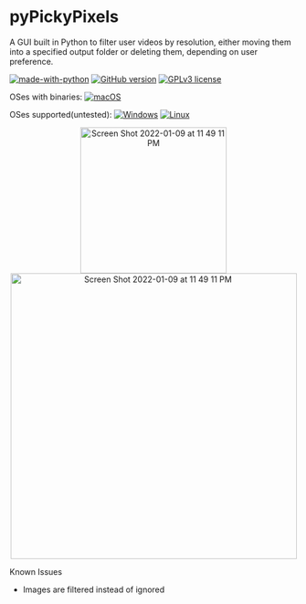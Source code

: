 # pyPickyPixels
A GUI built in Python to filter user videos by resolution, either moving them into a specified output folder or deleting them, depending on user preference.

[![made-with-python](https://img.shields.io/badge/Made%20with-Python-1f425f.svg)](https://www.python.org/)
[![GitHub version](https://badge.fury.io/gh/lukthony%2FpyPickyPixels.svg)](https://github.com/lukthony/pyPickyPixels)
[![GPLv3 license](https://img.shields.io/badge/License-GPLv3-blue.svg)](http://perso.crans.org/besson/LICENSE.html)

OSes with binaries:
[![macOS](https://svgshare.com/i/ZjP.svg)](https://svgshare.com/i/ZjP.svg)

OSes supported(untested):
[![Windows](https://svgshare.com/i/ZhY.svg)](https://svgshare.com/i/ZhY.svg)
[![Linux](https://svgshare.com/i/Zhy.svg)](https://svgshare.com/i/Zhy.svg)


<p align="center">
<img width="256" alt="Screen Shot 2022-01-09 at 11 49 11 PM" src="https://user-images.githubusercontent.com/65358837/148723146-80e01e97-8bac-425b-9830-3566af3d2915.png">


<img width="501" alt="Screen Shot 2022-01-09 at 11 49 11 PM" src="https://user-images.githubusercontent.com/65358837/148723122-e0c18604-1456-46e6-b867-726930430342.png">
</p

## Known Issues
  
  - Images are filtered instead of ignored
